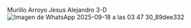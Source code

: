 Murillo Arroyo Jesus Alejandro 3-D
![Imagen de WhatsApp 2025-09-18 a las 03 47 30_89dee332](https://github.com/user-attachments/assets/4de0de7e-fb4e-4c1b-9d85-e459723f3945)
